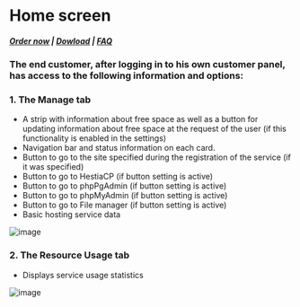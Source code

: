 # Home screen

#####  [Order now](https://puqcloud.com/index.php?rp=/store/whmcs-module-hestiacp) | [Dowload](https://download.puqcloud.com/WHMCS/servers/PUQ_WHMCS-HestiaCP/) | [FAQ](https://faq.puqcloud.com/)

### The end customer, after logging in to his own customer panel, has access to the following information and options:

### 1. The Manage tab
- A strip with information about free space as well as a button for updating information about free space at the request of the user (if this functionality is enabled in the settings)
- Navigation bar and status information on each card.
- Button to go to the site specified during the registration of the service (if it was specified)
- Button to go to HestiaCP (if button setting is active)
- Button to go to phpPgAdmin (if button setting is active)
- Button to go to phpMyAdmin (if button setting is active)
- Button to go to File manager (if button setting is active)
- Basic hosting service data

![image](https://user-images.githubusercontent.com/81689153/234533775-5a20e8ba-decb-47b6-bbc3-b371f2999a15.png)

### 2. The Resource Usage tab

- Displays service usage statistics

![image](https://user-images.githubusercontent.com/81689153/234533812-dcbe7016-c877-44ca-8ef4-9a424cad4023.png)
